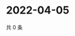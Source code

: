 # 2022-04-05

共 0 条

<!-- BEGIN WEIBO -->
<!-- 最后更新时间 Tue Apr 05 2022 11:27:24 GMT+0800 (China Standard Time) -->

<!-- END WEIBO -->
